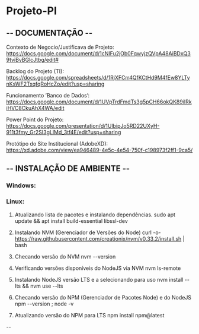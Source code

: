 <h1> Projeto-PI </h1>

<h2> -- DOCUMENTAÇÃO -- </h2>

Contexto de Negocio/Justificava de Projeto:
https://docs.google.com/document/d/1cNIFu2jOb0FqwyjzQVpA48AiBDxQ39tviBvBGlcJtbg/edit#

Backlog do Projeto (TI):
https://docs.google.com/spreadsheets/d/1RjXFCrr4QfKCtHd9M4fEw8YLTynKsWF2TxqfqRoHcZo/edit?usp=sharing

Funcionamento ’Banco de Dados’:
https://docs.google.com/document/d/1UVpTrdFmdTs3g5pCH66okQK89iIRkiHVC8CkuAhX4WA/edit

Power Point do Projeto:
https://docs.google.com/presentation/d/1UlbipJo5RD22UXyH-911t3fmy_Gr2SI3gLlMd_3tf4E/edit?usp=sharing

Protótipo do Site Institucional (AdobeXD):
https://xd.adobe.com/view/ea946489-4e5c-4e54-750f-c198973f2ff1-9ca5/

<h2> -- INSTALAÇÃO DE AMBIENTE -- </h2>

<h3> Windows: </h3>

<h3> Linux: </h3>

1) Atualizando lista de pacotes e instalando dependências.
sudo apt update && apt install build-essential libssl-dev

2) Instalando NVM (Gerenciador de Versões do Node)
curl -o- https://raw.githubusercontent.com/creationix/nvm/v0.33.2/install.sh | bash

3) Checando versão do NVM
nvm --version

4) Verificando versões disponíveis do NodeJS via NVM
nvm ls-remote

5) Instalando NodeJS versão LTS e a selecionando para uso
nvm install --lts && nvm use --lts

6) Checando versão do NPM (Gerenciador de Pacotes Node) e do NodeJS
npm --version ; node -v

7) Atualizando versão do NPM para LTS
npm install npm@latest


--
